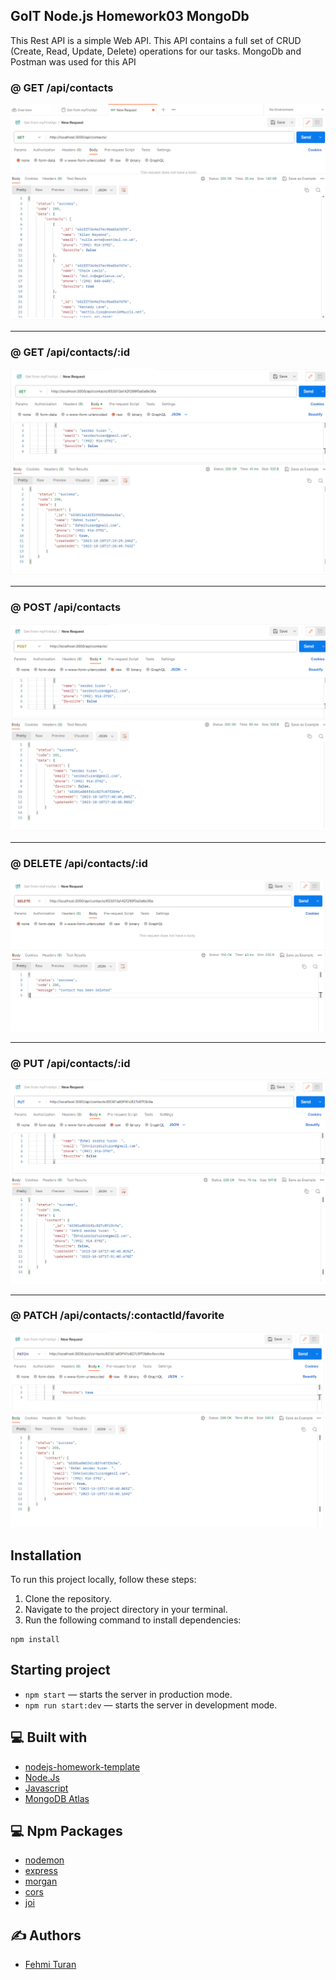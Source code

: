 ## GoIT Node.js Homework03 MongoDb

This Rest API is a simple Web API. This API contains a full set of CRUD (Create, Read, Update, Delete) operations for our tasks. MongoDb and Postman was used for this API

### @ GET /api/contacts
![GoIT-hw-02](https://github.com/fehmituran/Rest-Api-Application/blob/hw03-mongodb/img/get.PNG)


------------------------------------------------------------------------------------------------
### @ GET /api/contacts/:id
![GoIT-hw-02](https://github.com/fehmituran/Rest-Api-Application/blob/hw03-mongodb/img/getById.PNG)


------------------------------------------------------------------------------------------------
### @ POST /api/contacts
![GoIT-hw-02](https://github.com/fehmituran/Rest-Api-Application/blob/hw03-mongodb/img/post.PNG)


------------------------------------------------------------------------------------------------
### @ DELETE /api/contacts/:id
![GoIT-hw-02](https://github.com/fehmituran/Rest-Api-Application/blob/hw03-mongodb/img/delete.PNG)


------------------------------------------------------------------------------------------------
### @ PUT /api/contacts/:id
![GoIT-hw-02](https://github.com/fehmituran/Rest-Api-Application/blob/hw03-mongodb/img/update.PNG)


------------------------------------------------------------------------------------------------
### @ PATCH /api/contacts/:contactId/favorite
![GoIT-hw-02](https://github.com/fehmituran/Rest-Api-Application/blob/hw03-mongodb/img/patch.PNG)


## Installation

To run this project locally, follow these steps:

1. Clone the repository.
2. Navigate to the project directory in your terminal.
3. Run the following command to install dependencies:

```
npm install
```

## Starting project
- `npm start` &mdash; starts the server in production mode.
- `npm run start:dev` &mdash; starts the server in development mode.

## :computer: Built with

- [nodejs-homework-template](https://github.com/oliverplay/nodejs-homework-template)
- [Node.Js](https://nodejs.org/en)
- [Javascript](https://javascript.info/)
- [MongoDB Atlas](https://www.mongodb.com/atlas/database)


## :computer: Npm Packages

- [nodemon](https://nodemon.io/)
- [express](https://www.npmjs.com/package/express)
- [morgan](https://www.npmjs.com/package/morgan)
- [cors](https://www.npmjs.com/package/cors)
- [joi](https://joi.dev/)


## :writing_hand: Authors

- [Fehmi Turan](https://github.com/fehmituran)

